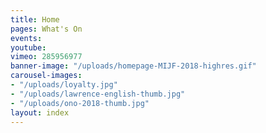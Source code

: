 ```yaml
---
title: Home
pages: What's On
events: 
youtube: 
vimeo: 285956977
banner-image: "/uploads/homepage-MIJF-2018-highres.gif"
carousel-images:
- "/uploads/loyalty.jpg"
- "/uploads/lawrence-english-thumb.jpg"
- "/uploads/ono-2018-thumb.jpg"
layout: index
---
```


